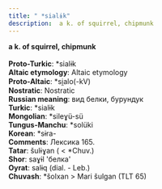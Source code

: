 ```yaml
---
title: " *sialɨk"
description:  a k. of squirrel, chipmunk
---
```

<p data-pagefind-weight="0.5">
<strong> a k. of squirrel, chipmunk</strong><br><br>
<strong>Proto-Turkic</strong>:  *sialɨk<br>
<strong>Altaic etymology</strong>:  Altaic etymology<br>
<strong> Proto-Altaic</strong>:  *si̯alo(-kV)<br>
<strong>Nostratic</strong>:  Nostratic<br>
<strong>Russian meaning</strong>:  вид белки, бурундук<br>
<strong>Turkic</strong>:  *sialɨk<br>
<strong>Mongolian</strong>:  *sileɣü-sü<br>
<strong>Tungus-Manchu</strong>:  *solüki<br>
<strong>Korean</strong>:  *sɨra-<br>
<strong>Comments</strong>:  Лексика 165.<br>
<strong>Tatar</strong>:  šulɨɣan ( < *Chuv.)<br>
<strong>Shor</strong>:  saɣɨl 'белка'<br>
<strong>Oyrat</strong>:  salɨq (dial. - Leb.)<br>
<strong>Chuvash</strong>:  *šolxan > Mari šulgan (TLT 65)<br>

</p>
